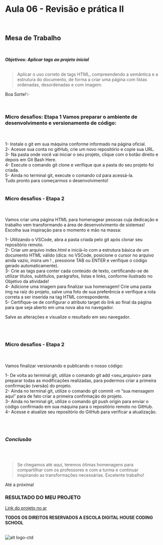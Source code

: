# __Aula 06 -  Revisão e prática II__

<br>

## __Mesa de Trabalho__

<br>

__*Objetivos: Aplicar tags ao projeto inicial*__ 
<br><br>
>Aplicar o uso correto de tags HTML, compreendendo a semântica e a estrutura do documento, de forma a criar uma página com listas ordenadas, desordenadas e com imagem.

Boa Sorte!✨ 


<br>

###  __Micro desafios:  Etapa 1 Vamos preparar o ambiente de desenvolvimento e versionamento de código:__
  <br>

  <br>
  1- Instale o git em sua máquina conforme informado na página oficial. <br>
  2- Acesse sua conta no gitHub, crie um novo repositório e copie sua URL. <br>
  3- Na pasta onde você vai iniciar o seu projeto, clique com o botão direito e depois em Git Bash Here. <br>
  4- Execute o comando git clone <url_do_seu_repositorio> e verifique que a pasta do seu projeto foi criada.  <br>
  5- Ainda no terminal git, execute o comando cd <nome_da_pasta> para acessá-la. <br>
  Tudo pronto para começarmos o desenvolvimento!<br> <br>
  
###  __Micro desafios - Etapa 2__
<br><br>
Vamos criar uma página HTML para homenagear pessoas cuja dedicação e trabalho vem transformando a área de desenvolvimento de sistemas! Escolha sua inspiração para o momento e mão na massa:
<br>

1- Utilizando o VSCode, abra a pasta criada pelo git após clonar seu repositório remoto. <br>
2- Criar um arquivo index.html e iniciá-lo com a estrutura básica de um documento HTML válido (dica: no VSCode, posicione o cursor no arquivo ainda vazio, insira um  ! , pressione TAB ou ENTER e verifique o código gerado automaticamente). <br>
3- Crie as tags para conter cada conteúdo de texto, certificando-se de utilizar títulos, subtítulos, parágrafos, listas e links, conforme ilustrado no Objetivo da atividade! <br>
4- Adicione uma imagem para finalizar sua homenagem! Crie uma pasta img na raiz do projeto, salve uma foto de sua preferência e verifique a rota correta a ser inserida na tag HTML correspondente. <br>
5- Certifique-se de configurar o atributo target do link ao final da página para que seja aberto em uma nova aba no navegador. <br>

Salve as alterações e visualize o resultado em seu navegador.

 <br> <br>
 
 ###  __Micro desafios - Etapa 2__ 
 <br><br>
 Vamos finalizar versionando e publicando o nosso código: <br>
 
 1- De volta ao terminal git, utilize o comando git add <seu_arquivo> para preparar todas as modificações realizadas, para podermos criar a primeira confirmação (versão) do projeto. <br>
 2- Ainda no terminal git, utilize o comando git commit -m “sua mensagem aqui” para de fato criar a primeira confirmação do projeto. <br>
 3- Ainda no terminal git, utilize o comando git push origin para enviar o código confirmado em sua máquina para o repositório remoto no GitHub. <br>
 4- Acesse e atualize seu repositório do GitHub para verificar a atualização. <br>
 
<br><br>
### ___Conclusão___
<br><br>

>Se chegamos até aqui, teremos ótimas homenagens para compartilhar com os professores e com a turma e continuar inspirando as transformações necessárias. Excelente trabalho!

Até a próxima! 

### RESULTADO DO MEU PROJETO 
[Link do projeto no ar](https://soareslil.github.io/ctd-1bi-frontend1-a6-revisao/)


__TODOS OS DIREITOS RESERVADOS A ESCOLA DIGITAL HOUSE CODING SCHOOL__
<br> <br>

![alt logo-ctd](https://vidadeempresa.com.br/wp-content/uploads/2021/02/curso.png)
